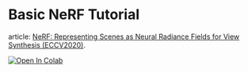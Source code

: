 # Basic NeRF Tutorial 
article: [NeRF: Representing Scenes as Neural Radiance Fields for View Synthesis (ECCV2020)](https://www.matthewtancik.com/nerf).

[![Open In Colab](https://colab.research.google.com/assets/colab-badge.svg)](https://colab.research.google.com/github/awesomeAGI/boost-spatial-AI/blob/main/contents/NeRFs/NeRF/NeRF_tiny.ipynb)

